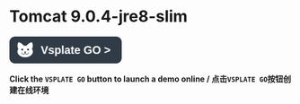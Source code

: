 # Tomcat 9.0.4-jre8-slim

<a href="https://www.vsplate.com/?docker-compose=https://github.com/vsplate/dcenvs/tomcat/9.0.4-jre8-slim"><img alt="VSPLATE GO" src="https://raw.githubusercontent.com/vsplate/images/master/vsgo_btn.png" width="200px"></a>

**Click the `VSPLATE GO` button to launch a demo online / 点击`VSPLATE GO`按钮创建在线环境**